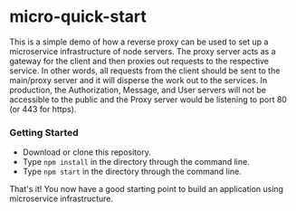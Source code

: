 # micro-quick-start

This is a simple demo of how a reverse proxy can be used to set up a microservice infrastructure of node servers. The proxy server acts as a gateway for the client and then proxies out requests to the respective service. In other words, all requests from the client should be sent to the main/proxy server and it will disperse the work out to the services. In production, the Authorization, Message, and User servers will not be accessible to the public and the Proxy server would be listening to port 80 (or 443 for https).

### Getting Started

- Download or clone this repository.
- Type `npm install` in the directory through the command line.
- Type `npm start` in the directory through the command line.

That's it! You now have a good starting point to build an application using microservice infrastructure.
